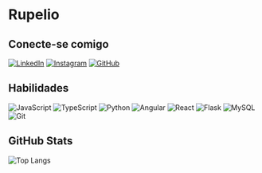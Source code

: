 # Rupelio

## Conecte-se comigo
[![LinkedIn](https://img.shields.io/badge/LinkedIn-0077B5?style=for-the-badge&logo=linkedin&logoColor=white)](https://www.linkedin.com/in/Rupelio-Colferai-Junior/)
[![Instagram](https://img.shields.io/badge/-Instagram-%23E4405F?style=for-the-badge&logo=instagram&logoColor=white)](https://www.instagram.com/rupelio_colferai/)
[![GitHub](https://img.shields.io/badge/GitHub-100000?style=for-the-badge&logo=github&logoColor=white)](https://github.com/Rupelio)
## Habilidades
![JavaScript](https://img.shields.io/badge/JavaScript-F0DB4E?style=for-the-badge&logo=javascript&logoColor=000)
![TypeScript](https://img.shields.io/badge/TypeScript-007ACC?style=for-the-badge&logo=typescript&logoColor=white)
![Python](https://img.shields.io/badge/python-3670A0?style=for-the-badge&logo=python&logoColor=ffdd54)
![Angular](https://img.shields.io/badge/Angular-DD0031?style=for-the-badge&logo=angular&logoColor=white)
![React](https://img.shields.io/badge/React-20232A?style=for-the-badge&logo=react&logoColor=61DAFB)
![Flask](https://img.shields.io/badge/flask-%23000.svg?style=for-the-badge&logo=flask&logoColor=white)
![MySQL](https://img.shields.io/badge/MySQL-00000F?style=for-the-badge&logo=mysql&logoColor=white)
![Git](https://img.shields.io/badge/GIT-E44C30?style=for-the-badge&logo=git&logoColor=white)

## GitHub Stats
![Top Langs](https://github-readme-stats-git-masterrstaa-rickstaa.vercel.app/api/top-langs/?username=Rupelio&bg_color=000&border_color=30A3DC&title_color=fff&text_color=fff)
